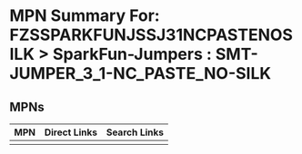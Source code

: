 



# MPN Summary For: FZSSPARKFUNJSSJ31NCPASTENOSILK > SparkFun-Jumpers : SMT-JUMPER_3_1-NC_PASTE_NO-SILK

## MPNs
  

|MPN|Direct Links|Search Links|
| :--- | :--- | :--- |
||||
